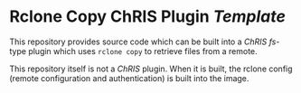 # Rclone Copy ChRIS Plugin _Template_

This repository provides source code which can be built
into a _ChRIS_ *fs*-type plugin which uses `rclone copy`
to retrieve files from a remote. 

This repository itself is not a _ChRIS_ plugin. When it
is built, the rclone config (remote configuration and
authentication) is built into the image.
